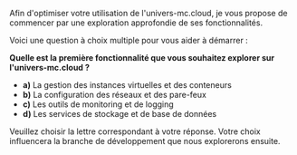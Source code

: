 Afin d'optimiser votre utilisation de l'univers-mc.cloud, je vous propose de commencer par une exploration approfondie de ses fonctionnalités. 

Voici une question à choix multiple pour vous aider à démarrer :

**Quelle est la première fonctionnalité que vous souhaitez explorer sur l'univers-mc.cloud ?**

* **a)** La gestion des instances virtuelles et des conteneurs
* **b)** La configuration des réseaux et des pare-feux
* **c)** Les outils de monitoring et de logging
* **d)** Les services de stockage et de base de données

Veuillez choisir la lettre correspondant à votre réponse. Votre choix influencera la branche de développement que nous explorerons ensuite. 


